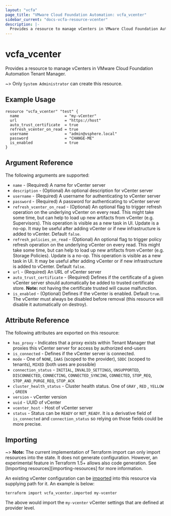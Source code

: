 ```yaml
---
layout: "vcfa"
page_title: "VMware Cloud Foundation Automation: vcfa_vcenter"
sidebar_current: "docs-vcfa-resource-vcenter"
description: |-
  Provides a resource to manage vCenters in VMware Cloud Foundation Automation Tenant Manager.
---
```


# vcfa\_vcenter

Provides a resource to manage vCenters in VMware Cloud Foundation Automation Tenant Manager.

~> Only `System Administrator` can create this resource.

## Example Usage

```hcl
resource "vcfa_vcenter" "test" {
  name                    = "my-vCenter"
  url                     = "https://host"
  auto_trust_certificate  = true
  refresh_vcenter_on_read = true
  username                = "admin@vsphere.local"
  password                = "CHANGE-ME"
  is_enabled              = true
}
```

## Argument Reference

The following arguments are supported:

* `name` - (Required) A name for vCenter server
* `description` - (Optional) An optional description for vCenter server
* `username` - (Required) A username for authenticating to vCenter server
* `password` - (Required) A password for authenticating to vCenter server
* `refresh_vcenter_on_read` - (Optional) An optional flag to trigger refresh operation on the
  underlying vCenter on every read. This might take some time, but can help to load up new artifacts
  from vCenter (e.g. Supervisors). This operation is visible as a new task in UI. Update is a no-op.
  It may be useful after adding vCenter or if new infrastructure is added to vCenter. Default
  `false`.
* `refresh_policies_on_read` - (Optional) An optional flag to trigger policy refresh operation on
  the underlying vCenter on every read. This might take some time, but can help to load up new
  artifacts from vCenter (e.g. Storage Policies). Update is a no-op. This operation is visible as a
  new task in UI. It may be useful after adding vCenter or if new infrastructure is added to
  vCenter. Default `false`. 
* `url` - (Required) An URL of vCenter server
* `auto_trust_certificate` - (Required) Defines if the certificate of a given vCenter server should
  automatically be added to trusted certificate store. **Note:** not having the certificate trusted
  will cause malfunction.
* `is_enabled` - (Optional) Defines if the vCenter is enabled. Default `true`. The vCenter must
  always be disabled before removal (this resource will disable it automatically on destroy).


## Attribute Reference

The following attributes are exported on this resource:

* `has_proxy` - Indicates that a proxy exists within Tenant Manager that proxies this vCenter
  server for access by authorized end-users
* `is_connected` - Defines if the vCenter server is connected.
* `mode` - One of `NONE`, `IAAS` (scoped to the provider), `SDDC` (scoped to tenants), `MIXED` (both
  uses are possible)
* `connection_status` - `INITIAL`, `INVALID_SETTINGS`, `UNSUPPORTED`, `DISCONNECTED`, `CONNECTING`,
  `CONNECTED_SYNCING`, `CONNECTED`, `STOP_REQ`, `STOP_AND_PURGE_REQ`, `STOP_ACK`
* `cluster_health_status` - Cluster health status. One of `GRAY` , `RED` , `YELLOW` , `GREEN`
* `version` - vCenter version
* `uuid` - UUID of vCenter
* `vcenter_host` - Host of vCenter server
* `status` - Status can be `READY` or `NOT_READY`. It is a derivative field of `is_connected` and
  `connection_status` so relying on those fields could be more precise.

## Importing

~> **Note:** The current implementation of Terraform import can only import resources into the
state. It does not generate configuration. However, an experimental feature in Terraform 1.5+ allows
also code generation. See [Importing resources][importing-resources] for more information.

An existing vCenter configuration can be [imported][docs-import] into this resource via supplying
path for it. An example is below:

[docs-import]: https://www.terraform.io/docs/import/

```
terraform import vcfa_vcenter.imported my-vcenter
```

The above would import the `my-vcenter` vCenter settings that are defined at provider level.
